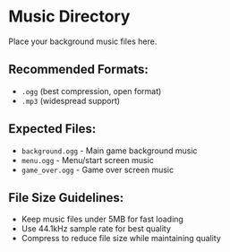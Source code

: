 # Music Directory

Place your background music files here.

## Recommended Formats:
- `.ogg` (best compression, open format)
- `.mp3` (widespread support)

## Expected Files:
- `background.ogg` - Main game background music
- `menu.ogg` - Menu/start screen music
- `game_over.ogg` - Game over screen music

## File Size Guidelines:
- Keep music files under 5MB for fast loading
- Use 44.1kHz sample rate for best quality
- Compress to reduce file size while maintaining quality
